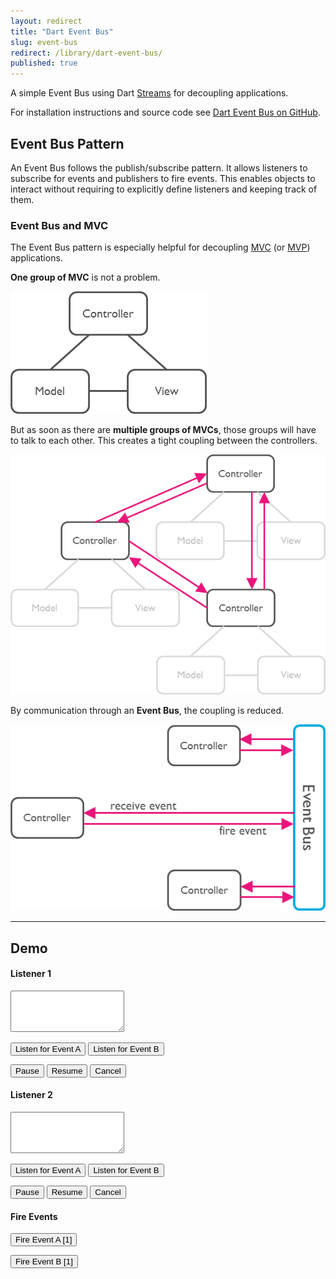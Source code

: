 ```yaml
---
layout: redirect
title: "Dart Event Bus"
slug: event-bus
redirect: /library/dart-event-bus/
published: true
---
```


A simple Event Bus using Dart [Streams](http://api.dartlang.org/docs/releases/latest/dart_async/Stream.html) 
for decoupling applications.

For installation instructions and source code see <a href="https://github.com/marcojakob/dart-event-bus"> Dart Event Bus on GitHub</a>.


## Event Bus Pattern

An Event Bus follows the publish/subscribe pattern. It allows listeners to 
subscribe for events and publishers to fire events. This enables objects to
interact without requiring to explicitly define listeners and keeping track of
them.


### Event Bus and MVC

The Event Bus pattern is especially helpful for decoupling [MVC](http://wikipedia.org/wiki/Model_View_Controller) 
(or [MVP](http://wikipedia.org/wiki/Model_View_Presenter)) applications.

**One group of MVC** is not a problem.

![Model-View-Controller](/assets/dart/event-bus/mvc.png)

But as soon as there are **multiple groups of MVCs**, those groups will have to talk
to each other. This creates a tight coupling between the controllers.

![Multi Model-View-Controllers](/assets/dart/event-bus/mvc-multi.png)

By communication through an **Event Bus**, the coupling is reduced.

![Event Bus](/assets/dart/event-bus/event-bus.png)


* * * 

## Demo

<div id="example-container">
  <div class="row">
    <div class="listener col-xs-6" id="listener-1">
      <h4>Listener 1</h4>
      <p>
        <textarea class="form-control" rows="4"></textarea>
      </p>
      <p>
        <button class="listen-a btn btn-primary btn-sm">Listen for Event A</button>
        <button class="listen-b btn btn-success btn-sm">Listen for Event B</button>
      </p>
      <p>
        <button class="pause btn btn-default btn-sm">Pause</button>
        <button class="resume btn btn-default btn-sm">Resume</button>
        <button class="cancel btn btn-default btn-sm">Cancel</button>
      </p>
    </div>
    <div class="listener col-xs-6" id="listener-2">
      <h4>Listener 2</h4>
      <p>
        <textarea class="form-control" rows="4"></textarea>
      </p>
      <p>
        <button class="listen-a btn btn-primary btn-sm">Listen for Event A</button>
        <button class="listen-b btn btn-success btn-sm">Listen for Event B</button>
      </p>
      <p>
        <button class="pause btn btn-default btn-sm">Pause</button>
        <button class="resume btn btn-default btn-sm">Resume</button>
        <button class="cancel btn btn-default btn-sm">Cancel</button>
      </p>
    </div>
  </div>
  
  <h4>Fire Events</h4>
  <div class="row">
    <div class="event col-xs-12">
      <p>
        <button id="fire-button-a" class="btn btn-primary btn-sm">Fire Event A [1]</button>
        <label id="fire-label-a"></label>
      </p>
    </div>
    <div class="event col-xs-12">
      <p>
        <button id="fire-button-b" class="btn btn-success btn-sm">Fire Event B [1]</button>
        <label id="fire-label-b"></label>
      </p>
    </div>
  </div>
</div>